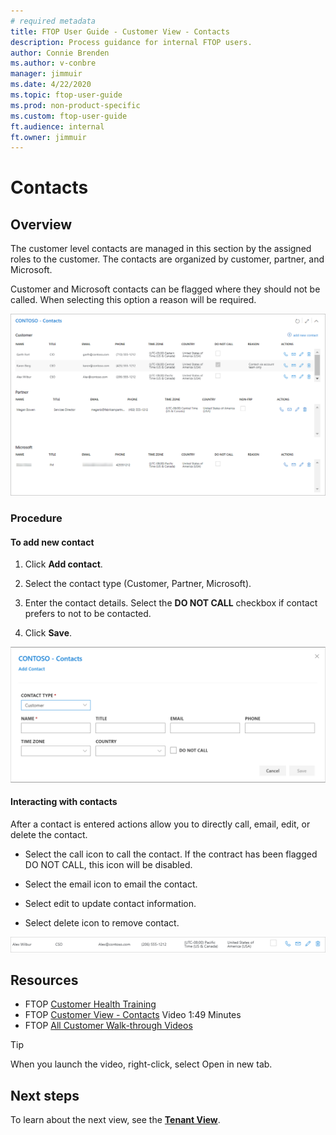 ```yaml
---
# required metadata
title: FTOP User Guide - Customer View - Contacts
description: Process guidance for internal FTOP users.
author: Connie Brenden
ms.author: v-conbre
manager: jimmuir
ms.date: 4/22/2020
ms.topic: ftop-user-guide
ms.prod: non-product-specific
ms.custom: ftop-user-guide
ft.audience: internal
ft.owner: jimmuir
---
```


# Contacts

## Overview

The customer level contacts are managed in this section by the assigned roles to the customer. The contacts are organized by customer, partner, and Microsoft.

Customer and Microsoft contacts can be flagged where they should not be called. When selecting this option a reason will be required.

![contacts-overview.png](media/customer-view/customer-contacts-view/contacts-overview.png "Contacts overview")

### Procedure

#### To add new contact

1. Click **Add contact**.

1. Select the contact type (Customer, Partner, Microsoft).

1. Enter the contact details. Select the **DO NOT CALL** checkbox if contact prefers to not to be contacted.

1. Click **Save**.

![add-new-contact.png](media/customer-view/customer-contacts-view/add-new-contact.png "Add new contact")

#### Interacting with contacts

After a contact is entered actions allow you to directly call, email, edit, or delete the contact.

- Select the call icon to call the contact. If the contract has been flagged DO NOT CALL, this icon will be disabled.

- Select the email icon to email the contact.

- Select edit to update contact information.

- Select delete icon to remove contact.

![customer-contact-information.png](media/customer-view/customer-contacts-view/customer-contact-information.png "Customer contact information")

## Resources

- FTOP [Customer Health Training](https://aka.ms/ftop/customertraining)
- FTOP [Customer View - Contacts](https://aka.ms/AA895a3) Video 1:49 Minutes
- FTOP [All Customer Walk-through Videos](../ftop-user-guide/customer-view-videos.md)

>[!TIP]
>When you launch the video, right-click, select Open in new tab.

## Next steps

To learn about the next view, see the [**Tenant View**](tenant-view.md).
